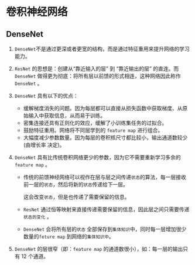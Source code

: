 # 卷积神经网络

##  DenseNet

1. `DenseNet`不是通过更深或者更宽的结构，而是通过特征重用来提升网络的学习能力。

2. `ResNet` 的思想是：创建从“靠近输入的层” 到 “靠近输出的层” 的直连。而`DenseNet` 做得更为彻底：将所有层以前馈的形式相连，这种网络因此称作`DenseNet` 。

3. `DenseNet` 具有以下的优点：

   - 缓解梯度消失的问题。因为每层都可以直接从损失函数中获取梯度、从原始输入中获取信息，从而易于训练。
   - 密集连接还具有正则化的效应，缓解了小训练集任务的过拟合。
   - 鼓励特征重用。网络将不同层学到的 `feature map` 进行组合。
   - 大幅度减少参数数量。因为每层的卷积核尺寸都比较小，输出通道数较少 (由增长率  决定)。

4. `DenseNet` 具有比传统卷积网络更少的参数，因为它不需要重新学习多余的`feature map` 。

   - 传统的前馈神经网络可以视作在层与层之间传递`状态`的算法，每一层接收前一层的`状态`，然后将新的`状态`传递给下一层。

     这会改变`状态`，但是也传递了需要保留的信息。

   - `ResNet` 通过恒等映射来直接传递需要保留的信息，因此层之间只需要传递`状态的变化` 。

   - `DenseNet` 会将所有层的`状态` 全部保存到`集体知识`中，同时每一层增加很少数量的`feture map` 到网络的`集体知识中`。

5. `DenseNet` 的层很窄（即：`feature map` 的通道数很小），如：每一层的输出只有 12 个通道。